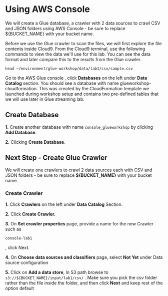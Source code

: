 # Using AWS Console

We will create a Glue database, a crawler with 2 data sources to crawl CSV and JSON folders using AWS Console - be sure to replace ${BUCKET_NAME} with your bucket name.

Before we use the Glue crawler to scan the files, we will first explore the file contents inside Cloud9. From the Cloud9 terminal, use the following commands to view the data we'll use for this lab. You can see the data format and later compare this to the results from the Glue crawler.

```
head ~/environment/glue-workshop/data/lab1/csv/sample.csv

```

Go to the AWS Glue console , click **Databases** on the left under **Data Catalog** section. You should see a database with name glueworkshop-cloudformation. This was created by the CloudFormation template we launched during workshop setup and contains two pre-defined tables that we will use later in Glue streaming lab.

## Create Database

**1.** Create another database with name ``` console_glueworkshop ``` by clicking **Add Database**.

**2.** Clicking **Create Database**.

## Next Step - Create Glue Crawler

We will create one crawlers to crawl 2 data sources each with CSV and JSON folders - be sure to replace **${BUCKET_NAME}** with your bucket name.

### Create Crawler

  **1.** Click **Crawlers** on the left under **Data Catalog** Section.
  
  **2.** Click **Create Crawler.**
  
  **3.** On **Set crawler properties** page, provide a name for the new Crawler such as 
  ``` 
  console-lab1
```
  , click Next.
  
  **4.** On **Choose data sources and classifiers** page, select **Not Yet** under Data source configuration 
  
  **5.** Click on **Add a data store**, In S3 path browse to ``` s3://${BUCKET_NAME}/input/lab1/csv/``` .
  Make sure you pick the csv folder rather than the file inside the folder, and then click **Next** and keep rest of the option default
